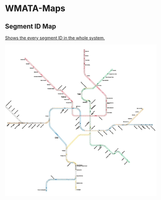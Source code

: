 # WMATA-Maps

## Segment ID Map
[Shows the every segment ID in the whole system.](/Segment-ID-Map)

![](/Segment-ID-Map/images/zoom-to-scale.gif)
